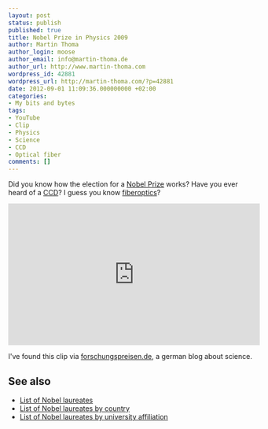 ```yaml
---
layout: post
status: publish
published: true
title: Nobel Prize in Physics 2009
author: Martin Thoma
author_login: moose
author_email: info@martin-thoma.de
author_url: http://www.martin-thoma.com
wordpress_id: 42881
wordpress_url: http://martin-thoma.com/?p=42881
date: 2012-09-01 11:09:36.000000000 +02:00
categories:
- My bits and bytes
tags:
- YouTube
- Clip
- Physics
- Science
- CCD
- Optical fiber
comments: []
---
```

Did you know how the election for a <a href="http://en.wikipedia.org/wiki/Nobel_Prize">Nobel Prize</a> works? Have you ever heard of a <a href="http://en.wikipedia.org/wiki/Charge-coupled_device">CCD</a>? I guess you know <a href="http://en.wikipedia.org/wiki/Optical_fiber">fiberoptics</a>?

<iframe width="512" height="288" src="http://www.youtube.com/embed/8Nt1or4tHD4" frameborder="0" allowfullscreen></iframe>

I've found this clip via <a href="http://forschungspreisen.de/post/30594203694/nobelpreis-2009-ccd-und-glasfaseroptik-wie">forschungspreisen.de</a>, a german blog about science.

<h2>See also</h2>
<ul>
  <li><a href="http://en.wikipedia.org/wiki/List_of_Nobel_laureates">List of Nobel laureates</a></li>
  <li><a href="http://en.wikipedia.org/wiki/List_of_Nobel_laureates_by_country">List of Nobel laureates by country</a></li>
  <li><a href="http://en.wikipedia.org/wiki/List_of_Nobel_laureates_by_university_affiliation">List of Nobel laureates by university affiliation</a></li>
</ul>
